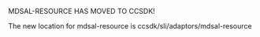 MDSAL-RESOURCE HAS MOVED TO CCSDK!

The new location for mdsal-resource is ccsdk/sli/adaptors/mdsal-resource
